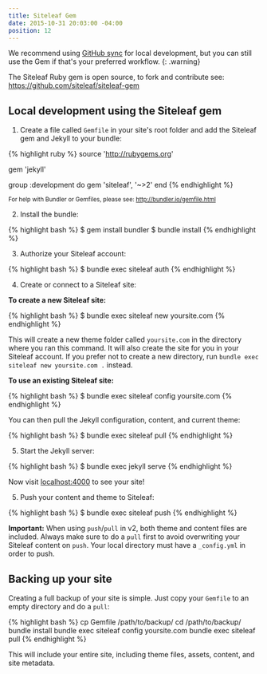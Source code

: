 ```yaml
---
title: Siteleaf Gem
date: 2015-10-31 20:03:00 -04:00
position: 12
---
```


We recommend using [GitHub sync](/themes/github-sync/) for local development, but you can still use the Gem if that's your preferred workflow.
{: .warning}

The Siteleaf Ruby gem is open source, to fork and contribute see: <https://github.com/siteleaf/siteleaf-gem>

## Local development using the Siteleaf gem

1) Create a file called `Gemfile` in your site's root folder and add the Siteleaf gem and Jekyll to your bundle:

{% highlight ruby %}
source 'http://rubygems.org'

gem 'jekyll'

group :development do
  gem 'siteleaf', '~>2'
end
{% endhighlight %}

<small>For help with Bundler or Gemfiles, please see: <http://bundler.io/gemfile.html></small>

2) Install the bundle:

{% highlight bash %}
$ gem install bundler
$ bundle install
{% endhighlight %}

3) Authorize your Siteleaf account:

{% highlight bash %}
$ bundle exec siteleaf auth
{% endhighlight %}

4) Create or connect to a Siteleaf site:

**To create a new Siteleaf site:**

{% highlight bash %}
$ bundle exec siteleaf new yoursite.com
{% endhighlight %}

This will create a new theme folder called `yoursite.com` in the directory where you ran this command. It will also create the site for you in your Siteleaf account. If you prefer not to create a new directory, run `bundle exec siteleaf new yoursite.com .` instead.

**To use an existing Siteleaf site:**

{% highlight bash %}
$ bundle exec siteleaf config yoursite.com
{% endhighlight %}

You can then pull the Jekyll configuration, content, and current theme:

{% highlight bash %}
$ bundle exec siteleaf pull
{% endhighlight %}

5) Start the Jekyll server:

{% highlight bash %}
$ bundle exec jekyll serve
{% endhighlight %}

Now visit [localhost:4000](http://localhost:4000) to see your site!

5) Push your content and theme to Siteleaf:

{% highlight bash %}
$ bundle exec siteleaf push
{% endhighlight %}

**Important:** When using `push`/`pull` in v2, both theme and content files are included. Always make sure to do a `pull` first to avoid overwriting your Siteleaf content on `push`. Your local directory must have a `_config.yml` in order to push.

## Backing up your site

Creating a full backup of your site is simple. Just copy your `Gemfile` to an empty directory and do a `pull`:

{% highlight bash %}
cp Gemfile /path/to/backup/
cd /path/to/backup/
bundle install
bundle exec siteleaf config yoursite.com
bundle exec siteleaf pull
{% endhighlight %}

This will include your entire site, including theme files, assets, content, and site metadata.